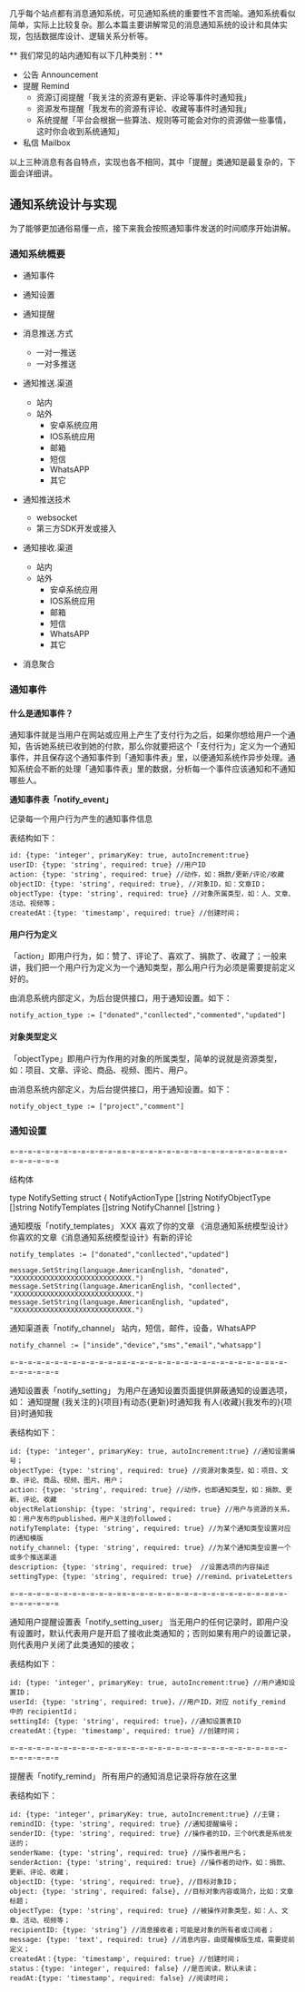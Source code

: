 几乎每个站点都有消息通知系统，可见通知系统的重要性不言而喻。通知系统看似简单，实际上比较复杂。那么本篇主要讲解常见的消息通知系统的设计和具体实现，包括数据库设计、逻辑关系分析等。


** 我们常见的站内通知有以下几种类别：**
* 公告 Announcement
* 提醒 Remind
    * 资源订阅提醒「我关注的资源有更新、评论等事件时通知我」
    * 资源发布提醒「我发布的资源有评论、收藏等事件时通知我」
    * 系统提醒「平台会根据一些算法、规则等可能会对你的资源做一些事情，这时你会收到系统通知」
* 私信 Mailbox

以上三种消息有各自特点，实现也各不相同，其中「提醒」类通知是最复杂的，下面会详细讲。

## 通知系统设计与实现

为了能够更加通俗易懂一点，接下来我会按照通知事件发送的时间顺序开始讲解。

### 通知系统概要

* 通知事件
* 通知设置
* 通知提醒
* 消息推送.方式
    * 一对一推送
    * 一对多推送

* 通知推送.渠道
    * 站内
    * 站外
        * 安卓系统应用
        * IOS系统应用
        * 邮箱
        * 短信
        * WhatsAPP
        * 其它

* 通知推送技术
    * websocket
    * 第三方SDK开发或接入    

* 通知接收.渠道
    * 站内
    * 站外
        * 安卓系统应用
        * IOS系统应用
        * 邮箱
        * 短信
        * WhatsAPP
        * 其它

* 消息聚合

### 通知事件

#### 什么是通知事件？ 

通知事件就是当用户在网站或应用上产生了支付行为之后，如果你想给用户一个通知，告诉她系统已收到她的付款，那么你就要把这个「支付行为」定义为一个通知事件，并且保存这个通知事件到「通知事件表」里，以便通知系统作异步处理。通知系统会不断的处理「通知事件表」里的数据，分析每一个事件应该通知和不通知哪些人。

**通知事件表「notify_event」**  

记录每一个用户行为产生的通知事件信息

表结构如下：
```
id: {type: 'integer', primaryKey: true, autoIncrement:true} 
userID: {type: 'string', required: true} //用户ID
action: {type: 'string', required: true} //动作，如：捐款/更新/评论/收藏
objectID: {type: 'string', required: true}, //对象ID，如：文章ID；
objectType: {type: 'string', required: true} //对象所属类型，如：人、文章、活动、视频等；
createdAt：{type: 'timestamp', required: true} //创建时间；
```

#### 用户行为定义 

「action」即用户行为，如：赞了、评论了、喜欢了、捐款了、收藏了；一般来讲，我们把一个用户行为定义为一个通知类型，那么用户行为必须是需要提前定义好的。

由消息系统内部定义，为后台提供接口，用于通知设置。如下：

```
notify_action_type := ["donated","conllected","commented","updated"]
```

#### 对象类型定义 

「objectType」即用户行为作用的对象的所属类型，简单的说就是资源类型，如：项目、文章、评论、商品、视频、图片、用户。

由消息系统内部定义，为后台提供接口，用于通知设置。如下：

```
notify_object_type := ["project","comment"]
```


### 通知设置
=-=-=-=-=-=-=-=-=-=-=-=-==-=-=-=-=-=-=-=-=-=-=-=-=-=-=-=-==-=-=-=-=-=-=-=

结构体

type NotifySetting struct {
    NotifyActionType []string
    NotifyObjectType []string
    NotifyTemplates []string
    NotifyChannel []string
}





通知模版「notify_templates」
XXX 喜欢了你的文章 《消息通知系统模型设计》
你喜欢的文章《消息通知系统模型设计》有新的评论

```
notify_templates := ["donated","conllected","updated"]

message.SetString(language.AmericanEnglish, "donated", "XXXXXXXXXXXXXXXXXXXXXXXXXXXXX.")
message.SetString(language.AmericanEnglish, "conllected", "XXXXXXXXXXXXXXXXXXXXXXXXXXXXX.")
message.SetString(language.AmericanEnglish, "updated", "XXXXXXXXXXXXXXXXXXXXXXXXXXXXX.")
```

通知渠道表「notify_channel」
站内，短信，邮件，设备，WhatsAPP

```
notify_channel := ["inside","device","sms","email","whatsapp"]
```

=-=-=-=-=-=-=-=-=-=-=-=-==-=-=-=-=-=-=-=-=-=-=-=-=-=-=-=-==-=-=-=-=-=-=-=

通知设置表「notify_setting」
为用户在通知设置页面提供屏蔽通知的设置选项，如：
通知提醒
    {我关注的}{项目}有动态{更新}时通知我
    有人{收藏}{我发布的}{项目}时通知我

表结构如下：
```
id: {type: 'integer', primaryKey: true, autoIncrement:true} //通知设置编号；
objectType: {type: 'string', required: true} //资源对象类型，如：项目、文章、评论、商品、视频、图片、用户；
action: {type: 'string', required: true} //动作，也即通知类型，如：捐款、更新、评论、收藏
objectRelationship: {type: 'string', required: true} //用户与资源的关系，如：用户发布的published，用户关注的followed；
notifyTemplate: {type: 'string', required: true} //为某个通知类型设置对应的通知模版
notify_channel: {type: 'string', required: true} //为某个通知类型设置一个或多个推送渠道
description: {type: 'string', required: true}  //设置选项的内容描述
settingType: {type: 'string', required: true} //remind、privateLetters
```

=-=-=-=-=-=-=-=-=-=-=-=-==-=-=-=-=-=-=-=-=-=-=-=-=-=-=-=-==-=-=-=-=-=-=-=

通知用户提醒设置表「notify_setting_user」
当无用户的任何记录时，即用户没有设置时，默认代表用户是开启了接收此类通知的；否则如果有用户的设置记录，则代表用户关闭了此类通知的接收；

表结构如下：
```
id: {type: 'integer', primaryKey: true, autoIncrement:true} //用户通知设置ID；
userId: {type: 'string', required: true}，//用户ID，对应 notify_remind 中的 recipientId；
settingId: {type: 'string', required: true}，//通知设置表ID
createdAt：{type: 'timestamp', required: true} //创建时间；
```

=-=-=-=-=-=-=-=-=-=-=-=-==-=-=-=-=-=-=-=-=-=-=-=-=-=-=-=-==-=-=-=-=-=-=-=


提醒表「notify_remind」
所有用户的通知消息记录将存放在这里

表结构如下：
```
id: {type: 'integer', primaryKey: true, autoIncrement:true} //主键；
remindID: {type: 'string', required: true} //通知提醒编号；
senderID: {type: 'string', required: true} //操作者的ID，三个0代表是系统发送的；
senderName: {type: 'string’, required: true} //操作者用户名；
senderAction: {type: 'string', required: true} //操作者的动作，如：捐款、更新、评论、收藏；
objectID: {type: 'string', required: true}, //目标对象ID；
object: {type: 'string', required: false}, //目标对象内容或简介，比如：文章标题；
objectType: {type: 'string', required: true} //被操作对象类型，如：人、文章、活动、视频等；
recipientID: {type: 'string’} //消息接收者；可能是对象的所有者或订阅者；
message: {type: 'text', required: true} //消息内容，由提醒模版生成，需要提前定义；
createdAt：{type: 'timestamp', required: true} //创建时间；
status：{type: 'integer', required: false} //是否阅读，默认未读；
readAt:{type: 'timestamp', required: false} //阅读时间；
```
